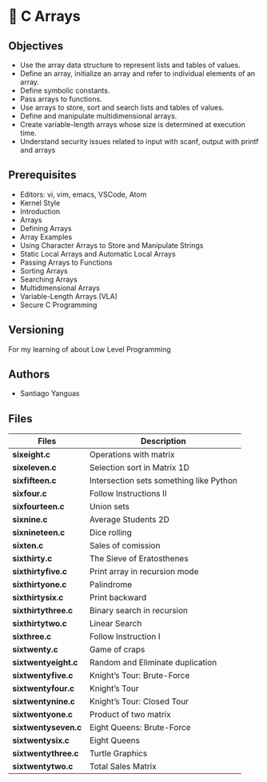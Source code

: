 # :book: C Arrays

## Objectives

- Use the array data structure to represent lists and tables of values.
- Define an array, initialize an array and refer to individual elements of an array.
- Define symbolic constants.
- Pass arrays to functions.
- Use arrays to store, sort and search lists and tables of values.
- Define and manipulate multidimensional arrays.
- Create variable-length arrays whose size is determined at execution time.
- Understand security issues related to input with scanf, output with printf and arrays

## Prerequisites

- Editors: vi, vim, emacs, VSCode, Atom
- Kernel Style
- Introduction
- Arrays
- Defining Arrays
- Array Examples
- Using Character Arrays to Store and Manipulate Strings
- Static Local Arrays and Automatic Local Arrays
- Passing Arrays to Functions
- Sorting Arrays
- Searching Arrays
- Multidimensional Arrays
- Variable-Length Arrays (VLA)
- Secure C Programming

## Versioning

For my learning of about Low Level Programming

## Authors

- Santiago Yanguas

## Files

| Files                | Description                             |
| -------------------- | --------------------------------------- |
| **sixeight.c**       | Operations with matrix                  |
| **sixeleven.c**      | Selection sort in Matrix 1D             |
| **sixfifteen.c**     | Intersection sets something like Python |
| **sixfour.c**        | Follow Instructions II                  |
| **sixfourteen.c**    | Union sets                              |
| **sixnine.c**        | Average Students 2D                     |
| **sixnineteen.c**    | Dice rolling                            |
| **sixten.c**         | Sales of comission                      |
| **sixthirty.c**      | The Sieve of Eratosthenes               |
| **sixthirtyfive.c**  | Print array in recursion mode           |
| **sixthirtyone.c**   | Palindrome                              |
| **sixthirtysix.c**   | Print backward                          |
| **sixthirtythree.c** | Binary search in recursion              |
| **sixthirtytwo.c**   | Linear Search                           |
| **sixthree.c**       | Follow Instruction I                    |
| **sixtwenty.c**      | Game of craps                           |
| **sixtwentyeight.c** | Random and Eliminate duplication        |
| **sixtwentyfive.c**  | Knight’s Tour: Brute-Force              |
| **sixtwentyfour.c**  | Knight’s Tour                           |
| **sixtwentynine.c**  | Knight’s Tour: Closed Tour              |
| **sixtwentyone.c**   | Product of two matrix                   |
| **sixtwentyseven.c** | Eight Queens: Brute-Force               |
| **sixtwentysix.c**   | Eight Queens                            |
| **sixtwentythree.c** | Turtle Graphics                         |
| **sixtwentytwo.c**   | Total Sales Matrix                      |
